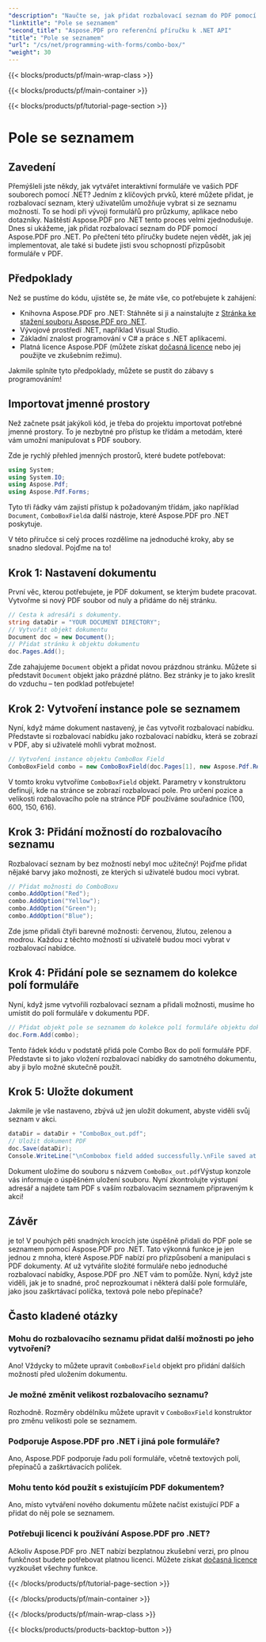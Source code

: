 ```yaml
---
"description": "Naučte se, jak přidat rozbalovací seznam do PDF pomocí Aspose.PDF pro .NET. Postupujte podle našeho podrobného návodu a snadno vytvořte interaktivní formuláře PDF."
"linktitle": "Pole se seznamem"
"second_title": "Aspose.PDF pro referenční příručku k .NET API"
"title": "Pole se seznamem"
"url": "/cs/net/programming-with-forms/combo-box/"
"weight": 30
---
```


{{< blocks/products/pf/main-wrap-class >}}

{{< blocks/products/pf/main-container >}}

{{< blocks/products/pf/tutorial-page-section >}}

# Pole se seznamem

## Zavedení

Přemýšleli jste někdy, jak vytvářet interaktivní formuláře ve vašich PDF souborech pomocí .NET? Jedním z klíčových prvků, které můžete přidat, je rozbalovací seznam, který uživatelům umožňuje vybrat si ze seznamu možností. To se hodí při vývoji formulářů pro průzkumy, aplikace nebo dotazníky. Naštěstí Aspose.PDF pro .NET tento proces velmi zjednodušuje. Dnes si ukážeme, jak přidat rozbalovací seznam do PDF pomocí Aspose.PDF pro .NET. Po přečtení této příručky budete nejen vědět, jak jej implementovat, ale také si budete jisti svou schopností přizpůsobit formuláře v PDF.

## Předpoklady

Než se pustíme do kódu, ujistěte se, že máte vše, co potřebujete k zahájení:

- Knihovna Aspose.PDF pro .NET: Stáhněte si ji a nainstalujte z [Stránka ke stažení souboru Aspose.PDF pro .NET](https://releases.aspose.com/pdf/net/).
- Vývojové prostředí .NET, například Visual Studio.
- Základní znalost programování v C# a práce s .NET aplikacemi.
- Platná licence Aspose.PDF (můžete získat [dočasná licence](https://purchase.aspose.com/temporary-license/) nebo jej použijte ve zkušebním režimu).

Jakmile splníte tyto předpoklady, můžete se pustit do zábavy s programováním!

## Importovat jmenné prostory

Než začnete psát jakýkoli kód, je třeba do projektu importovat potřebné jmenné prostory. To je nezbytné pro přístup ke třídám a metodám, které vám umožní manipulovat s PDF soubory.

Zde je rychlý přehled jmenných prostorů, které budete potřebovat:

```csharp
using System;
using System.IO;
using Aspose.Pdf;
using Aspose.Pdf.Forms;
```

Tyto tři řádky vám zajistí přístup k požadovaným třídám, jako například `Document`, `ComboBoxField`a další nástroje, které Aspose.PDF pro .NET poskytuje.

V této příručce si celý proces rozdělíme na jednoduché kroky, aby se snadno sledoval. Pojďme na to!

## Krok 1: Nastavení dokumentu

První věc, kterou potřebujete, je PDF dokument, se kterým budete pracovat. Vytvořme si nový PDF soubor od nuly a přidáme do něj stránku.

```csharp
// Cesta k adresáři s dokumenty.
string dataDir = "YOUR DOCUMENT DIRECTORY";
// Vytvořit objekt dokumentu
Document doc = new Document();
// Přidat stránku k objektu dokumentu
doc.Pages.Add();
```

Zde zahajujeme `Document` objekt a přidat novou prázdnou stránku. Můžete si představit `Document` objekt jako prázdné plátno. Bez stránky je to jako kreslit do vzduchu – ten podklad potřebujete!

## Krok 2: Vytvoření instance pole se seznamem

Nyní, když máme dokument nastavený, je čas vytvořit rozbalovací nabídku. Představte si rozbalovací nabídku jako rozbalovací nabídku, která se zobrazí v PDF, aby si uživatelé mohli vybrat možnost.

```csharp
// Vytvoření instance objektu ComboBox Field
ComboBoxField combo = new ComboBoxField(doc.Pages[1], new Aspose.Pdf.Rectangle(100, 600, 150, 616));
```

V tomto kroku vytvoříme `ComboBoxField` objekt. Parametry v konstruktoru definují, kde na stránce se zobrazí rozbalovací pole. Pro určení pozice a velikosti rozbalovacího pole na stránce PDF používáme souřadnice (100, 600, 150, 616).

## Krok 3: Přidání možností do rozbalovacího seznamu

Rozbalovací seznam by bez možností nebyl moc užitečný! Pojďme přidat nějaké barvy jako možnosti, ze kterých si uživatelé budou moci vybrat.

```csharp
// Přidat možnosti do ComboBoxu
combo.AddOption("Red");
combo.AddOption("Yellow");
combo.AddOption("Green");
combo.AddOption("Blue");
```

Zde jsme přidali čtyři barevné možnosti: červenou, žlutou, zelenou a modrou. Každou z těchto možností si uživatelé budou moci vybrat v rozbalovací nabídce.

## Krok 4: Přidání pole se seznamem do kolekce polí formuláře

Nyní, když jsme vytvořili rozbalovací seznam a přidali možnosti, musíme ho umístit do polí formuláře v dokumentu PDF.

```csharp
// Přidat objekt pole se seznamem do kolekce polí formuláře objektu dokumentu
doc.Form.Add(combo);
```

Tento řádek kódu v podstatě přidá pole Combo Box do polí formuláře PDF. Představte si to jako vložení rozbalovací nabídky do samotného dokumentu, aby ji bylo možné skutečně použít.

## Krok 5: Uložte dokument

Jakmile je vše nastaveno, zbývá už jen uložit dokument, abyste viděli svůj seznam v akci.

```csharp
dataDir = dataDir + "ComboBox_out.pdf";
// Uložit dokument PDF
doc.Save(dataDir);
Console.WriteLine("\nCombobox field added successfully.\nFile saved at " + dataDir);
```

Dokument uložíme do souboru s názvem `ComboBox_out.pdf`Výstup konzole vás informuje o úspěšném uložení souboru. Nyní zkontrolujte výstupní adresář a najdete tam PDF s vaším rozbalovacím seznamem připraveným k akci!

## Závěr

je to! V pouhých pěti snadných krocích jste úspěšně přidali do PDF pole se seznamem pomocí Aspose.PDF pro .NET. Tato výkonná funkce je jen jednou z mnoha, které Aspose.PDF nabízí pro přizpůsobení a manipulaci s PDF dokumenty. Ať už vytváříte složité formuláře nebo jednoduché rozbalovací nabídky, Aspose.PDF pro .NET vám to pomůže. Nyní, když jste viděli, jak je to snadné, proč neprozkoumat i některá další pole formuláře, jako jsou zaškrtávací políčka, textová pole nebo přepínače?

## Často kladené otázky

### Mohu do rozbalovacího seznamu přidat další možnosti po jeho vytvoření?
Ano! Vždycky to můžete upravit `ComboBoxField` objekt pro přidání dalších možností před uložením dokumentu.

### Je možné změnit velikost rozbalovacího seznamu?
Rozhodně. Rozměry obdélníku můžete upravit v `ComboBoxField` konstruktor pro změnu velikosti pole se seznamem.

### Podporuje Aspose.PDF pro .NET i jiná pole formuláře?
Ano, Aspose.PDF podporuje řadu polí formuláře, včetně textových polí, přepínačů a zaškrtávacích políček.

### Mohu tento kód použít s existujícím PDF dokumentem?
Ano, místo vytváření nového dokumentu můžete načíst existující PDF a přidat do něj pole se seznamem.

### Potřebuji licenci k používání Aspose.PDF pro .NET?
Ačkoliv Aspose.PDF pro .NET nabízí bezplatnou zkušební verzi, pro plnou funkčnost budete potřebovat platnou licenci. Můžete získat [dočasná licence](https://purchase.aspose.com/temporary-license/) vyzkoušet všechny funkce.

{{< /blocks/products/pf/tutorial-page-section >}}

{{< /blocks/products/pf/main-container >}}

{{< /blocks/products/pf/main-wrap-class >}}

{{< blocks/products/products-backtop-button >}}